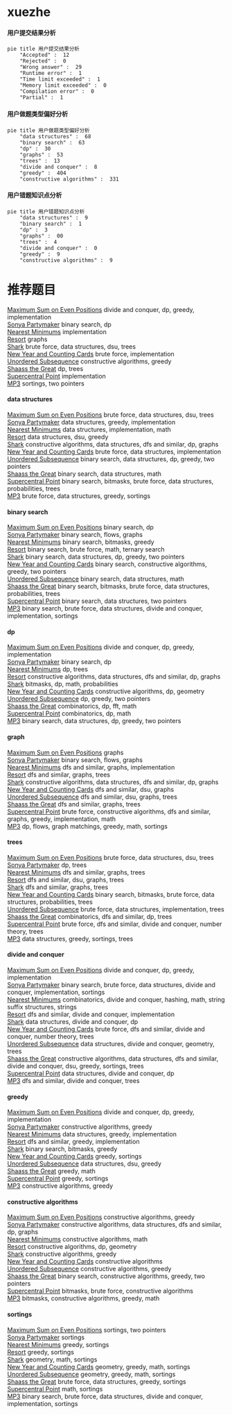 # xuezhe
<!-- tabs:start -->
#### **用户提交结果分析**

```mermaid
pie title 用户提交结果分析
    "Accepted" :  12
    "Rejected" :  0
    "Wrong answer" :  29
    "Runtime error" :  1
    "Time limit exceeded" :  1
    "Memory limit exceeded" :  0
    "Compilation error" :  0
    "Partial" :  1
```
#### **用户做题类型偏好分析**

```mermaid
pie title 用户做题类型偏好分析
    "data structures" :  68
    "binary search" :  63
    "dp" :  30
    "graphs" :  53
    "trees" :  13
    "divide and conquer" :  8
    "greedy" :  404
    "constructive algorithms" :  331
```
#### **用户错题知识点分析**

```mermaid
pie title 用户错题知识点分析
    "data structures" :  9
    "binary search" :  1
    "dp" :  3
    "graphs" :  00
    "trees" :  4
    "divide and conquer" :  0
    "greedy" :  9
    "constructive algorithms" :  9
```
<!-- tabs:end -->
# 推荐题目
[Maximum Sum on Even Positions](http://codeforces.com/problemset/problem/1373/D)		divide and conquer,
                        dp,
                        greedy,
                        implementation		  
[Sonya Partymaker](http://codeforces.com/problemset/problem/713/E)		binary search,
                        dp		  
[Nearest Minimums](http://codeforces.com/problemset/problem/911/A)		implementation		  
[Resort](http://codeforces.com/problemset/problem/350/B)		graphs		  
[Shark](http://codeforces.com/problemset/problem/982/D)		brute force,
                        data structures,
                        dsu,
                        trees		  
[New Year and Counting Cards](http://codeforces.com/problemset/problem/908/A)		brute force,
                        implementation		  
[Unordered Subsequence](http://codeforces.com/problemset/problem/27/C)		constructive algorithms,
                        greedy		  
[Shaass the Great](http://codeforces.com/problemset/problem/294/E)		dp,
                        trees		  
[Supercentral Point](http://codeforces.com/problemset/problem/165/A)		implementation		  
[MP3](https://codeforces.com/contest/1199/problem/C)		sortings,
                        two pointers		  
<!-- tabs:start -->
#### **data structures**
[Maximum Sum on Even Positions](http://codeforces.com/problemset/problem/982/D)		brute force,
                        data structures,
                        dsu,
                        trees		  
[Sonya Partymaker](http://codeforces.com/problemset/problem/343/B)		data structures,
                        greedy,
                        implementation		  
[Nearest Minimums](http://codeforces.com/problemset/problem/819/B)		data structures,
                        implementation,
                        math		  
[Resort](http://codeforces.com/problemset/problem/1051/G)		data structures,
                        dsu,
                        greedy		  
[Shark](http://codeforces.com/problemset/problem/840/B)		constructive algorithms,
                        data structures,
                        dfs and similar,
                        dp,
                        graphs		  
[New Year and Counting Cards](https://codeforces.com/contest/1291/problem/C)		brute force,
                        data structures,
                        implementation		  
[Unordered Subsequence](http://codeforces.com/problemset/problem/1492/C)		binary search,
                        data structures,
                        dp,
                        greedy,
                        two pointers		  
[Shaass the Great](http://codeforces.com/problemset/problem/1490/G)		binary search,
                        data structures,
                        math		  
[Supercentral Point](http://codeforces.com/problemset/problem/1479/D)		binary search,
                        bitmasks,
                        brute force,
                        data structures,
                        probabilities,
                        trees		  
[MP3](http://codeforces.com/problemset/problem/1497/A)		brute force,
                        data structures,
                        greedy,
                        sortings		  
#### **binary search**
[Maximum Sum on Even Positions](http://codeforces.com/problemset/problem/713/E)		binary search,
                        dp		  
[Sonya Partymaker](http://codeforces.com/problemset/problem/1178/H)		binary search,
                        flows,
                        graphs		  
[Nearest Minimums](http://codeforces.com/problemset/problem/309/C)		binary search,
                        bitmasks,
                        greedy		  
[Resort](http://codeforces.com/problemset/problem/1288/A)		binary search,
                        brute force,
                        math,
                        ternary search		  
[Shark](http://codeforces.com/problemset/problem/1492/C)		binary search,
                        data structures,
                        dp,
                        greedy,
                        two pointers		  
[New Year and Counting Cards](http://codeforces.com/problemset/problem/1463/D)		binary search,
                        constructive algorithms,
                        greedy,
                        two pointers		  
[Unordered Subsequence](http://codeforces.com/problemset/problem/1490/G)		binary search,
                        data structures,
                        math		  
[Shaass the Great](http://codeforces.com/problemset/problem/1479/D)		binary search,
                        bitmasks,
                        brute force,
                        data structures,
                        probabilities,
                        trees		  
[Supercentral Point](http://codeforces.com/problemset/problem/1436/E)		binary search,
                        data structures,
                        two pointers		  
[MP3](http://codeforces.com/problemset/problem/1461/D)		binary search,
                        brute force,
                        data structures,
                        divide and conquer,
                        implementation,
                        sortings		  
#### **dp**
[Maximum Sum on Even Positions](http://codeforces.com/problemset/problem/1373/D)		divide and conquer,
                        dp,
                        greedy,
                        implementation		  
[Sonya Partymaker](http://codeforces.com/problemset/problem/713/E)		binary search,
                        dp		  
[Nearest Minimums](http://codeforces.com/problemset/problem/294/E)		dp,
                        trees		  
[Resort](http://codeforces.com/problemset/problem/840/B)		constructive algorithms,
                        data structures,
                        dfs and similar,
                        dp,
                        graphs		  
[Shark](http://codeforces.com/problemset/problem/678/E)		bitmasks,
                        dp,
                        math,
                        probabilities		  
[New Year and Counting Cards](http://codeforces.com/problemset/problem/1444/D)		constructive algorithms,
                        dp,
                        geometry		  
[Unordered Subsequence](https://codeforces.com/contest/1240/problem/B)		dp,
                        greedy,
                        two pointers		  
[Shaass the Great](http://codeforces.com/problemset/problem/960/G)		combinatorics,
                        dp,
                        fft,
                        math		  
[Supercentral Point](http://codeforces.com/problemset/problem/568/B)		combinatorics,
                        dp,
                        math		  
[MP3](http://codeforces.com/problemset/problem/1492/C)		binary search,
                        data structures,
                        dp,
                        greedy,
                        two pointers		  
#### **graph**
[Maximum Sum on Even Positions](http://codeforces.com/problemset/problem/350/B)		graphs		  
[Sonya Partymaker](http://codeforces.com/problemset/problem/1178/H)		binary search,
                        flows,
                        graphs		  
[Nearest Minimums](http://codeforces.com/problemset/problem/1033/A)		dfs and similar,
                        graphs,
                        implementation		  
[Resort](http://codeforces.com/problemset/problem/115/A)		dfs and similar,
                        graphs,
                        trees		  
[Shark](http://codeforces.com/problemset/problem/840/B)		constructive algorithms,
                        data structures,
                        dfs and similar,
                        dp,
                        graphs		  
[New Year and Counting Cards](https://codeforces.com/contest/1464/problem/A)		dfs and similar,
                        dsu,
                        graphs		  
[Unordered Subsequence](http://codeforces.com/problemset/problem/627/F)		dfs and similar,
                        dsu,
                        graphs,
                        trees		  
[Shaass the Great](http://codeforces.com/problemset/problem/22/E)		dfs and similar,
                        graphs,
                        trees		  
[Supercentral Point](http://codeforces.com/problemset/problem/1487/C)		brute force,
                        constructive algorithms,
                        dfs and similar,
                        graphs,
                        greedy,
                        implementation,
                        math		  
[MP3](http://codeforces.com/problemset/problem/1437/C)		dp,
                        flows,
                        graph matchings,
                        greedy,
                        math,
                        sortings		  
#### **trees**
[Maximum Sum on Even Positions](http://codeforces.com/problemset/problem/982/D)		brute force,
                        data structures,
                        dsu,
                        trees		  
[Sonya Partymaker](http://codeforces.com/problemset/problem/294/E)		dp,
                        trees		  
[Nearest Minimums](http://codeforces.com/problemset/problem/115/A)		dfs and similar,
                        graphs,
                        trees		  
[Resort](http://codeforces.com/problemset/problem/627/F)		dfs and similar,
                        dsu,
                        graphs,
                        trees		  
[Shark](http://codeforces.com/problemset/problem/22/E)		dfs and similar,
                        graphs,
                        trees		  
[New Year and Counting Cards](http://codeforces.com/problemset/problem/1479/D)		binary search,
                        bitmasks,
                        brute force,
                        data structures,
                        probabilities,
                        trees		  
[Unordered Subsequence](http://codeforces.com/problemset/problem/1511/C)		brute force,
                        data structures,
                        implementation,
                        trees		  
[Shaass the Great](http://codeforces.com/problemset/problem/1499/F)		combinatorics,
                        dfs and similar,
                        dp,
                        trees		  
[Supercentral Point](http://codeforces.com/problemset/problem/1491/E)		brute force,
                        dfs and similar,
                        divide and conquer,
                        number theory,
                        trees		  
[MP3](http://codeforces.com/problemset/problem/1466/D)		data structures,
                        greedy,
                        sortings,
                        trees		  
#### **divide and conquer**
[Maximum Sum on Even Positions](http://codeforces.com/problemset/problem/1373/D)		divide and conquer,
                        dp,
                        greedy,
                        implementation		  
[Sonya Partymaker](http://codeforces.com/problemset/problem/1461/D)		binary search,
                        brute force,
                        data structures,
                        divide and conquer,
                        implementation,
                        sortings		  
[Nearest Minimums](http://codeforces.com/problemset/problem/1466/G)		combinatorics,
                        divide and conquer,
                        hashing,
                        math,
                        string suffix structures,
                        strings		  
[Resort](http://codeforces.com/problemset/problem/1490/D)		dfs and similar,
                        divide and conquer,
                        implementation		  
[Shark](https://codeforces.com/contest/1483/problem/C)		data structures,
                        divide and conquer,
                        dp		  
[New Year and Counting Cards](http://codeforces.com/problemset/problem/1491/E)		brute force,
                        dfs and similar,
                        divide and conquer,
                        number theory,
                        trees		  
[Unordered Subsequence](http://codeforces.com/problemset/problem/1303/G)		data structures,
                        divide and conquer,
                        geometry,
                        trees		  
[Shaass the Great](http://codeforces.com/problemset/problem/1494/D)		constructive algorithms,
                        data structures,
                        dfs and similar,
                        divide and conquer,
                        dsu,
                        greedy,
                        sortings,
                        trees		  
[Supercentral Point](http://codeforces.com/problemset/problem/1482/E)		data structures,
                        divide and conquer,
                        dp		  
[MP3](http://codeforces.com/problemset/problem/566/C)		dfs and similar,
                        divide and conquer,
                        trees		  
#### **greedy**
[Maximum Sum on Even Positions](http://codeforces.com/problemset/problem/1373/D)		divide and conquer,
                        dp,
                        greedy,
                        implementation		  
[Sonya Partymaker](http://codeforces.com/problemset/problem/27/C)		constructive algorithms,
                        greedy		  
[Nearest Minimums](http://codeforces.com/problemset/problem/343/B)		data structures,
                        greedy,
                        implementation		  
[Resort](http://codeforces.com/problemset/problem/526/B)		dfs and similar,
                        greedy,
                        implementation		  
[Shark](http://codeforces.com/problemset/problem/309/C)		binary search,
                        bitmasks,
                        greedy		  
[New Year and Counting Cards](http://codeforces.com/problemset/problem/1008/B)		greedy,
                        sortings		  
[Unordered Subsequence](http://codeforces.com/problemset/problem/1051/G)		data structures,
                        dsu,
                        greedy		  
[Shaass the Great](http://codeforces.com/problemset/problem/1257/A)		greedy,
                        math		  
[Supercentral Point](http://codeforces.com/problemset/problem/1185/C1)		greedy,
                        sortings		  
[MP3](https://codeforces.com/contest/1504/problem/C)		constructive algorithms,
                        greedy		  
#### **constructive algorithms**
[Maximum Sum on Even Positions](http://codeforces.com/problemset/problem/27/C)		constructive algorithms,
                        greedy		  
[Sonya Partymaker](http://codeforces.com/problemset/problem/840/B)		constructive algorithms,
                        data structures,
                        dfs and similar,
                        dp,
                        graphs		  
[Nearest Minimums](http://codeforces.com/problemset/problem/1413/A)		constructive algorithms,
                        math		  
[Resort](http://codeforces.com/problemset/problem/1444/D)		constructive algorithms,
                        dp,
                        geometry		  
[Shark](https://codeforces.com/contest/1504/problem/C)		constructive algorithms,
                        greedy		  
[New Year and Counting Cards](http://codeforces.com/problemset/problem/1208/C)		constructive algorithms		  
[Unordered Subsequence](http://codeforces.com/problemset/problem/1493/A)		constructive algorithms,
                        greedy		  
[Shaass the Great](http://codeforces.com/problemset/problem/1463/D)		binary search,
                        constructive algorithms,
                        greedy,
                        two pointers		  
[Supercentral Point](https://codeforces.com/contest/1456/problem/B)		bitmasks,
                        brute force,
                        constructive algorithms		  
[MP3](http://codeforces.com/problemset/problem/1492/D)		bitmasks,
                        constructive algorithms,
                        greedy,
                        math		  
#### **sortings**
[Maximum Sum on Even Positions](https://codeforces.com/contest/1199/problem/C)		sortings,
                        two pointers		  
[Sonya Partymaker](http://codeforces.com/problemset/problem/682/B)		sortings		  
[Nearest Minimums](http://codeforces.com/problemset/problem/1008/B)		greedy,
                        sortings		  
[Resort](http://codeforces.com/problemset/problem/1185/C1)		greedy,
                        sortings		  
[Shark](http://codeforces.com/problemset/problem/1381/E)		geometry,
                        math,
                        sortings		  
[New Year and Counting Cards](https://codeforces.com/contest/1496/problem/C)		geometry,
                        greedy,
                        math,
                        sortings		  
[Unordered Subsequence](http://codeforces.com/problemset/problem/1495/A)		geometry,
                        greedy,
                        math,
                        sortings		  
[Shaass the Great](http://codeforces.com/problemset/problem/1497/A)		brute force,
                        data structures,
                        greedy,
                        sortings		  
[Supercentral Point](http://codeforces.com/problemset/problem/1427/A)		math,
                        sortings		  
[MP3](http://codeforces.com/problemset/problem/1461/D)		binary search,
                        brute force,
                        data structures,
                        divide and conquer,
                        implementation,
                        sortings		  
<!-- tabs:end -->

